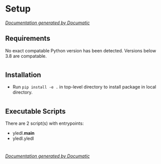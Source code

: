 # Setup

[_Documentation generated by Documatic_](https://www.documatic.com)

<!---Documatic-section-Requirements-start--->
## Requirements

No exact compatable Python version has been detected.
Versions below 3.8 are compatable.

# #
<!---Documatic-section-Requirements-end--->

<!---Documatic-section-Installation-start--->
## Installation

* Run `pip install -e .` in top-level directory to
install package in local directory.

# #
<!---Documatic-section-Installation-end--->

<!---Documatic-section-Executable Scripts-start--->
## Executable Scripts

There are 2 script(s) with entrypoints:
* yledl.__main__
* yledl.yledl

# #
<!---Documatic-section-Executable Scripts-end--->

[_Documentation generated by Documatic_](https://www.documatic.com)